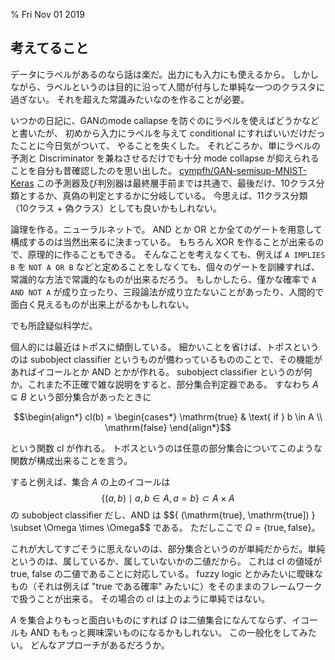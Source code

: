 % Fri Nov 01 2019

## 考えてること

データにラベルがあるのなら話は楽だ。出力にも入力にも使えるから。
しかしながら、ラベルというのは目的に沿って人間が付与した単純な一つのクラスタに過ぎない。
それを超えた常識みたいなのを作ることが必要。

いつかの日記に、GANのmode callapse を防ぐのにラベルを使えばどうかなどと書いたが、
初めから入力にラベルを与えて conditional にすればいいだけだったことに今日気がついて、
やることを失くした。
それどころか、単にラベルの予測と Discriminator を兼ねさせるだけでも十分 mode collapse が抑えられることを自分も昔確認したのを思い出した。
[cympfh/GAN-semisup-MNIST-Keras](https://github.com/cympfh/GAN-semisup-MNIST-Keras)
この予測器及び判別器は最終層手前までは共通で、最後だけ、10クラス分類とするか、真偽の判定とするかに分岐している。
今思えば、11クラス分類（10クラス + 偽クラス）としても良いかもしれない。

論理を作る。ニューラルネットで。
AND とか OR とか全てのゲートを用意して構成するのは当然出来るに決まっている。
もちろん XOR を作ることが出来るので、原理的に作ることもできる。
そんなことを考えなくても、例えば `A IMPLIES B` を `NOT A OR B` などと定めることをしなくても、個々のゲートを訓練すれば、
常識的な方法で常識的なものが出来るだろう。
もしかしたら、僅かな確率で `A AND NOT A` が成り立ったり、三段論法が成り立たないことがあったり、人間的で面白く見えるものが出来上がるかもしれない。

でも所詮疑似科学だ。

個人的には最近はトポスに傾倒している。
細かいことを省けば、トポスというのは subobject classifier というものが備わっているもののことで、その機能があればイコールとか AND とかが作れる。
subobject classifier というのが何か。これまた不正確で雑な説明をすると、部分集合判定器である。
すなわち $A \subseteq B$ という部分集合があったときに

$$\begin{align*}
cl(b) = \begin{cases*}
\mathrm{true} & \text{ if } b \in A \\
\mathrm{false}
\end{align*}$$

という関数 cl が作れる。
トポスというのは任意の部分集合についてこのような関数が構成出来ることを言う。

すると例えば、集合 $A$ の上のイコールは
$$\{ (a, b) \mid a,b \in A, a=b \} \subset A \times A$$
の subobject classifier だし、AND は
$$\{ (\mathrm{true}, \mathrm{true]) \} \subset \Omega \times \Omega$$
である。
ただしここで $\Omega = \{ \mathrm{true}, \mathrm{false} \}$。

これが大してすごそうに思えないのは、部分集合というのが単純だからだ。単純というのは、属しているか、属していないかの二値だから。
これは cl の値域が true, false の二値であることに対応している。
fuzzy logic とかみたいに曖昧なもの（それは例えば "true である確率" みたいに）をそのままのフレームワークで扱うことが出来る。
その場合の cl は上のように単純ではない。

$A$ を集合よりもっと面白いものにすれば $\Omega$ は二値集合になんてならず、イコールも AND ももっと興味深いものになるかもしれない。
この一般化をしてみたい。
どんなアプローチがあるだろうか。




